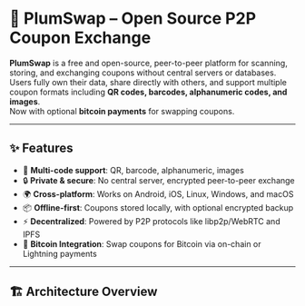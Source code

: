 # 🍑 PlumSwap – Open Source P2P Coupon Exchange

**PlumSwap** is a free and open-source, peer-to-peer platform for scanning, storing, and exchanging coupons without central servers or databases.  
Users fully own their data, share directly with others, and support multiple coupon formats including **QR codes, barcodes, alphanumeric codes, and images**.  
Now with optional **bitcoin payments** for swapping coupons.

---

## ✨ Features
- 📱 **Multi-code support**: QR, barcode, alphanumeric, images  
- 🔒 **Private & secure**: No central server, encrypted peer-to-peer exchange  
- 🌍 **Cross-platform**: Works on Android, iOS, Linux, Windows, and macOS  
- 📦 **Offline-first**: Coupons stored locally, with optional encrypted backup  
- ⚡ **Decentralized**: Powered by P2P protocols like libp2p/WebRTC and IPFS  
- 💱 **Bitcoin Integration**: Swap coupons for Bitcoin via on-chain or Lightning payments  

---

## 🏗️ Architecture Overview
